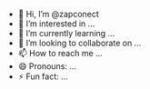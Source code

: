 - 👋 Hi, I’m @zapconect
- 👀 I’m interested in ...
- 🌱 I’m currently learning ...
- 💞️ I’m looking to collaborate on ...
- 📫 How to reach me ...
- 😄 Pronouns: ...
- ⚡ Fun fact: ...

<!---
zapconect/zapconect is a ✨ special ✨ repository because its `README.md` (this file) appears on your GitHub profile.
You can click the Preview link to take a look at your changes.
--->
